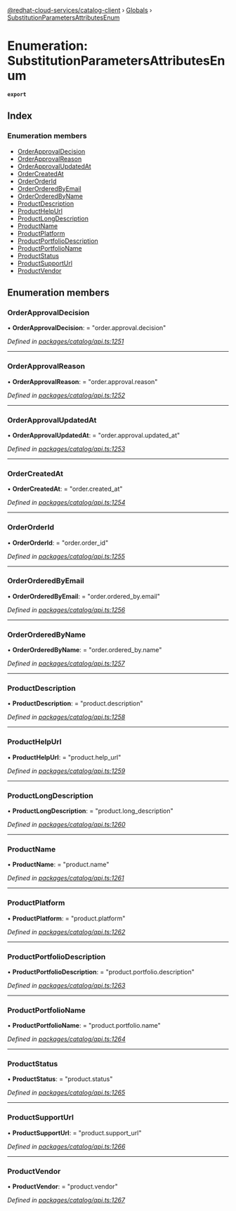 [@redhat-cloud-services/catalog-client](../README.md) › [Globals](../globals.md) › [SubstitutionParametersAttributesEnum](substitutionparametersattributesenum.md)

# Enumeration: SubstitutionParametersAttributesEnum

**`export`** 

## Index

### Enumeration members

* [OrderApprovalDecision](substitutionparametersattributesenum.md#orderapprovaldecision)
* [OrderApprovalReason](substitutionparametersattributesenum.md#orderapprovalreason)
* [OrderApprovalUpdatedAt](substitutionparametersattributesenum.md#orderapprovalupdatedat)
* [OrderCreatedAt](substitutionparametersattributesenum.md#ordercreatedat)
* [OrderOrderId](substitutionparametersattributesenum.md#orderorderid)
* [OrderOrderedByEmail](substitutionparametersattributesenum.md#orderorderedbyemail)
* [OrderOrderedByName](substitutionparametersattributesenum.md#orderorderedbyname)
* [ProductDescription](substitutionparametersattributesenum.md#productdescription)
* [ProductHelpUrl](substitutionparametersattributesenum.md#producthelpurl)
* [ProductLongDescription](substitutionparametersattributesenum.md#productlongdescription)
* [ProductName](substitutionparametersattributesenum.md#productname)
* [ProductPlatform](substitutionparametersattributesenum.md#productplatform)
* [ProductPortfolioDescription](substitutionparametersattributesenum.md#productportfoliodescription)
* [ProductPortfolioName](substitutionparametersattributesenum.md#productportfolioname)
* [ProductStatus](substitutionparametersattributesenum.md#productstatus)
* [ProductSupportUrl](substitutionparametersattributesenum.md#productsupporturl)
* [ProductVendor](substitutionparametersattributesenum.md#productvendor)

## Enumeration members

###  OrderApprovalDecision

• **OrderApprovalDecision**: = "order.approval.decision"

*Defined in [packages/catalog/api.ts:1251](https://github.com/fhlavac/javascript-clients/blob/master/packages/catalog/api.ts#L1251)*

___

###  OrderApprovalReason

• **OrderApprovalReason**: = "order.approval.reason"

*Defined in [packages/catalog/api.ts:1252](https://github.com/fhlavac/javascript-clients/blob/master/packages/catalog/api.ts#L1252)*

___

###  OrderApprovalUpdatedAt

• **OrderApprovalUpdatedAt**: = "order.approval.updated_at"

*Defined in [packages/catalog/api.ts:1253](https://github.com/fhlavac/javascript-clients/blob/master/packages/catalog/api.ts#L1253)*

___

###  OrderCreatedAt

• **OrderCreatedAt**: = "order.created_at"

*Defined in [packages/catalog/api.ts:1254](https://github.com/fhlavac/javascript-clients/blob/master/packages/catalog/api.ts#L1254)*

___

###  OrderOrderId

• **OrderOrderId**: = "order.order_id"

*Defined in [packages/catalog/api.ts:1255](https://github.com/fhlavac/javascript-clients/blob/master/packages/catalog/api.ts#L1255)*

___

###  OrderOrderedByEmail

• **OrderOrderedByEmail**: = "order.ordered_by.email"

*Defined in [packages/catalog/api.ts:1256](https://github.com/fhlavac/javascript-clients/blob/master/packages/catalog/api.ts#L1256)*

___

###  OrderOrderedByName

• **OrderOrderedByName**: = "order.ordered_by.name"

*Defined in [packages/catalog/api.ts:1257](https://github.com/fhlavac/javascript-clients/blob/master/packages/catalog/api.ts#L1257)*

___

###  ProductDescription

• **ProductDescription**: = "product.description"

*Defined in [packages/catalog/api.ts:1258](https://github.com/fhlavac/javascript-clients/blob/master/packages/catalog/api.ts#L1258)*

___

###  ProductHelpUrl

• **ProductHelpUrl**: = "product.help_url"

*Defined in [packages/catalog/api.ts:1259](https://github.com/fhlavac/javascript-clients/blob/master/packages/catalog/api.ts#L1259)*

___

###  ProductLongDescription

• **ProductLongDescription**: = "product.long_description"

*Defined in [packages/catalog/api.ts:1260](https://github.com/fhlavac/javascript-clients/blob/master/packages/catalog/api.ts#L1260)*

___

###  ProductName

• **ProductName**: = "product.name"

*Defined in [packages/catalog/api.ts:1261](https://github.com/fhlavac/javascript-clients/blob/master/packages/catalog/api.ts#L1261)*

___

###  ProductPlatform

• **ProductPlatform**: = "product.platform"

*Defined in [packages/catalog/api.ts:1262](https://github.com/fhlavac/javascript-clients/blob/master/packages/catalog/api.ts#L1262)*

___

###  ProductPortfolioDescription

• **ProductPortfolioDescription**: = "product.portfolio.description"

*Defined in [packages/catalog/api.ts:1263](https://github.com/fhlavac/javascript-clients/blob/master/packages/catalog/api.ts#L1263)*

___

###  ProductPortfolioName

• **ProductPortfolioName**: = "product.portfolio.name"

*Defined in [packages/catalog/api.ts:1264](https://github.com/fhlavac/javascript-clients/blob/master/packages/catalog/api.ts#L1264)*

___

###  ProductStatus

• **ProductStatus**: = "product.status"

*Defined in [packages/catalog/api.ts:1265](https://github.com/fhlavac/javascript-clients/blob/master/packages/catalog/api.ts#L1265)*

___

###  ProductSupportUrl

• **ProductSupportUrl**: = "product.support_url"

*Defined in [packages/catalog/api.ts:1266](https://github.com/fhlavac/javascript-clients/blob/master/packages/catalog/api.ts#L1266)*

___

###  ProductVendor

• **ProductVendor**: = "product.vendor"

*Defined in [packages/catalog/api.ts:1267](https://github.com/fhlavac/javascript-clients/blob/master/packages/catalog/api.ts#L1267)*

